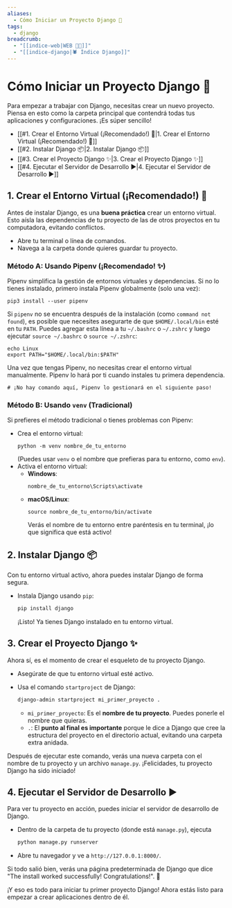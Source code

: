 ```yaml
---
aliases:
  - Cómo Iniciar un Proyecto Django 🚀
tags:
  - django
breadcrumb:
  - "[[indice-web|WEB 🔗📝]]"
  - "[[indice-django|🕷️ Índice Django]]"
---
```

# Cómo Iniciar un Proyecto Django 🚀

Para empezar a trabajar con Django, necesitas crear un nuevo proyecto. Piensa en esto como la carpeta principal que contendrá todas tus aplicaciones y configuraciones. ¡Es súper sencillo!
- [[#1. Crear el Entorno Virtual (¡Recomendado!) 🐍|1. Crear el Entorno Virtual (¡Recomendado!) 🐍]]
- [[#2. Instalar Django 📦|2. Instalar Django 📦]]
- [[#3. Crear el Proyecto Django ✨|3. Crear el Proyecto Django ✨]]
- [[#4. Ejecutar el Servidor de Desarrollo ▶️|4. Ejecutar el Servidor de Desarrollo ▶️]]

## 1. Crear el Entorno Virtual (¡Recomendado!) 🐍

Antes de instalar Django, es una **buena práctica** crear un entorno virtual. Esto aísla las dependencias de tu proyecto de las de otros proyectos en tu computadora, evitando conflictos.
- Abre tu terminal o línea de comandos.
- Navega a la carpeta donde quieres guardar tu proyecto.

### Método A: Usando Pipenv (¡Recomendado! ✨)

Pipenv simplifica la gestión de entornos virtuales y dependencias. Si no lo tienes instalado, primero instala Pipenv globalmente (solo una vez):

```shell
pip3 install --user pipenv
```
Si `pipenv` no se encuentra después de la instalación (como `command not found`), es posible que necesites asegurarte de que `$HOME/.local/bin` esté en tu `PATH`. Puedes agregar esta línea a tu `~/.bashrc` o `~/.zshrc` y luego ejecutar `source ~/.bashrc` o `source ~/.zshrc`:

```shell
echo Linux
export PATH="$HOME/.local/bin:$PATH"
```

Una vez que tengas Pipenv, no necesitas crear el entorno virtual manualmente. Pipenv lo hará por ti cuando instales tu primera dependencia.

```
# ¡No hay comando aquí, Pipenv lo gestionará en el siguiente paso!
```

### Método B: Usando `venv` (Tradicional)

Si prefieres el método tradicional o tienes problemas con Pipenv:

- Crea el entorno virtual:
    ```shell
    python -m venv nombre_de_tu_entorno
    ```
    (Puedes usar `venv` o el nombre que prefieras para tu entorno, como `env`).
- Activa el entorno virtual:
    - **Windows**:
        ```shell
        nombre_de_tu_entorno\Scripts\activate
        ```
    - **macOS/Linux**:
        ```shell
        source nombre_de_tu_entorno/bin/activate
        ```
        Verás el nombre de tu entorno entre paréntesis en tu terminal, ¡lo que significa que está activo!
## 2. Instalar Django 📦

Con tu entorno virtual activo, ahora puedes instalar Django de forma segura.

- Instala Django usando `pip`:
    
    ```bash
    pip install django
    ```
    
    ¡Listo! Ya tienes Django instalado en tu entorno virtual.

## 3. Crear el Proyecto Django ✨

Ahora sí, es el momento de crear el esqueleto de tu proyecto Django.

- Asegúrate de que tu entorno virtual esté activo.
- Usa el comando `startproject` de Django:
    
    ```bash
    django-admin startproject mi_primer_proyecto .
    ```
    
    - `mi_primer_proyecto`: Es el **nombre de tu proyecto**. Puedes ponerle el nombre que quieras.
    - `.`: El **punto al final es importante** porque le dice a Django que cree la estructura del proyecto en el directorio actual, evitando una carpeta extra anidada.

Después de ejecutar este comando, verás una nueva carpeta con el nombre de tu proyecto y un archivo `manage.py`. ¡Felicidades, tu proyecto Django ha sido iniciado!

## 4. Ejecutar el Servidor de Desarrollo ▶️

Para ver tu proyecto en acción, puedes iniciar el servidor de desarrollo de Django.

- Dentro de la carpeta de tu proyecto (donde está `manage.py`), ejecuta
    
    ```bash
    python manage.py runserver
    ```
    
- Abre tu navegador y ve a `http://127.0.0.1:8000/`.

Si todo salió bien, verás una página predeterminada de Django que dice "The install worked successfully! Congratulations!". 🎉

¡Y eso es todo para iniciar tu primer proyecto Django! Ahora estás listo para empezar a crear aplicaciones dentro de él.